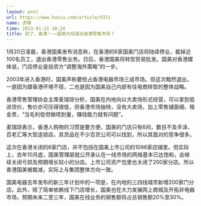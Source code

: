 ```yaml
---
layout: post
url: https://www.huxiu.com/article/9311
name: 虎嗅
time: 2013-01-21 10:24
title: 别了，香港！——国美为何退出香港零售市场？
---
```

1月20日凌晨，香港国美发布消息称，在香港的6家国美门店将陆续停业，裁掉近100名员工，退出香港零售业务。日后，香港国美将转型贸易批发。国美对香港媒体说，门店停业是投资方“调整海外策略”的一步。

2003年进入香港时，国美声称要抢占香港电器市场三成市场。但这次黯然退出，一是因为跟香港环境不搭，二也是因为国美自己内部有往电商转型的整体战略。

香港零售管理协会主席麦瑞琼分析，国美在内地向以大卖场形式经营，可以拿到低进货价，售价亦可压得很低，但香港市场独特，没有大卖场，加上零售铺面细、租金贵，“当毛利低但做唔到量，赚钱能力就有问题”。

麦瑞琼表示，香港人购物的习惯是要方便，国美的门店只有6间，数目不及丰泽、百老汇等大型连锁店，其货品在不少百货公司可以找到，所以其面对的竞争很多。

这次在香港关闭的6家门店，并不包括在国美上市公司的1096家店铺里。但实际上，去年10月底，国美管理层就公开承认在一线市场的网络基本已达饱和，会继续关闭亏损及预期增长较小的分店。上市公司资产包里也关闭了200家分店。所以香港国美被裁减，实际上与集团整体方向一致。

国美电器去年发布的新三年计划中的一项是，在内地的三四线城市新增200家门分店。此外，除了简单依赖线下门店增长，国美也在大力发展网上商城及开拓非电器市场，预期未来二至三年，国美在线业务的销售额将占总销售额20%至30%。

